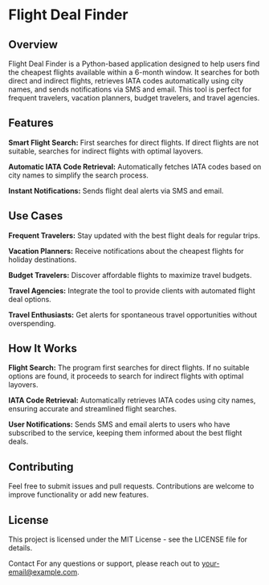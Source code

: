# Flight Deal Finder

## Overview
Flight Deal Finder is a Python-based application designed to help users find the cheapest flights available within a 6-month window. It searches for both direct and indirect flights, retrieves IATA codes automatically using city names, and sends notifications via SMS and email. This tool is perfect for frequent travelers, vacation planners, budget travelers, and travel agencies.

## Features

**Smart Flight Search:**
First searches for direct flights.
If direct flights are not suitable, searches for indirect flights with optimal layovers.

**Automatic IATA Code Retrieval:**
Automatically fetches IATA codes based on city names to simplify the search process.

**Instant Notifications:**
Sends flight deal alerts via SMS and email.

## Use Cases
**Frequent Travelers:** Stay updated with the best flight deals for regular trips.

**Vacation Planners:** Receive notifications about the cheapest flights for holiday destinations.

**Budget Travelers:** Discover affordable flights to maximize travel budgets.

**Travel Agencies:** Integrate the tool to provide clients with automated flight deal options.

**Travel Enthusiasts:** Get alerts for spontaneous travel opportunities without overspending.

## How It Works

**Flight Search:** The program first searches for direct flights. If no suitable options are found, it proceeds to search for indirect flights with optimal layovers.

**IATA Code Retrieval:** Automatically retrieves IATA codes using city names, ensuring accurate and streamlined flight searches.

**User Notifications:** Sends SMS and email alerts to users who have subscribed to the service, keeping them informed about the best flight deals.

## Contributing
Feel free to submit issues and pull requests. Contributions are welcome to improve functionality or add new features.

## License
This project is licensed under the MIT License - see the LICENSE file for details.

Contact
For any questions or support, please reach out to your-email@example.com.
